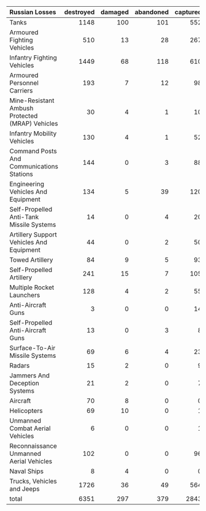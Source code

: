| Russian Losses                                   |   destroyed |   damaged |   abandoned |   captured |   total |
|:-------------------------------------------------|------------:|----------:|------------:|-----------:|--------:|
| Tanks                                            |        1148 |       100 |         101 |        552 |    1901 |
| Armoured Fighting Vehicles                       |         510 |        13 |          28 |        267 |     818 |
| Infantry Fighting Vehicles                       |        1449 |        68 |         118 |        610 |    2245 |
| Armoured Personnel Carriers                      |         193 |         7 |          12 |         98 |     310 |
| Mine-Resistant Ambush Protected  (MRAP) Vehicles |          30 |         4 |           1 |         10 |      45 |
| Infantry Mobility Vehicles                       |         130 |         4 |           1 |         52 |     187 |
| Command Posts And Communications Stations        |         144 |         0 |           3 |         88 |     235 |
| Engineering Vehicles And Equipment               |         134 |         5 |          39 |        120 |     298 |
| Self-Propelled Anti-Tank Missile Systems         |          14 |         0 |           4 |         20 |      38 |
| Artillery Support Vehicles And Equipment         |          44 |         0 |           2 |         50 |      96 |
| Towed Artillery                                  |          84 |         9 |           5 |         93 |     191 |
| Self-Propelled Artillery                         |         241 |        15 |           7 |        105 |     368 |
| Multiple Rocket Launchers                        |         128 |         4 |           2 |         55 |     189 |
| Anti-Aircraft Guns                               |           3 |         0 |           0 |         14 |      17 |
| Self-Propelled Anti-Aircraft Guns                |          13 |         0 |           3 |          8 |      24 |
| Surface-To-Air Missile Systems                   |          69 |         6 |           4 |         23 |     102 |
| Radars                                           |          15 |         2 |           0 |          9 |      26 |
| Jammers And Deception Systems                    |          21 |         2 |           0 |          7 |      30 |
| Aircraft                                         |          70 |         8 |           0 |          0 |      78 |
| Helicopters                                      |          69 |        10 |           0 |          1 |      80 |
| Unmanned Combat Aerial Vehicles                  |           6 |         0 |           0 |          1 |       7 |
| Reconnaissance Unmanned Aerial Vehicles          |         102 |         0 |           0 |         96 |     198 |
| Naval Ships                                      |           8 |         4 |           0 |          0 |      12 |
| Trucks, Vehicles and Jeeps                       |        1726 |        36 |          49 |        564 |    2375 |
| total                                            |        6351 |       297 |         379 |       2843 |    9870 |